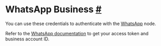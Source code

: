 


 WhatsApp Business
 [#](#whatsapp-business "Permanent link")
=============================================================



 You can use these credentials to authenticate with the
 [WhatsApp](/integrations/builtin/app-nodes/n8n-nodes-base.whatsapp/) 
 node.
 



 Refer to the
 [WhatsApp documentation](https://developers.facebook.com/docs/whatsapp/) 
 to get your access token and business account ID.
 




